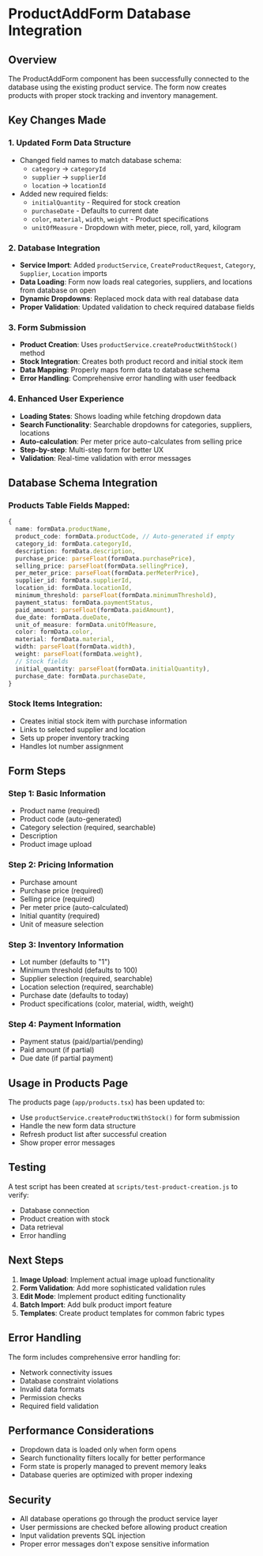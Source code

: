 # ProductAddForm Database Integration

## Overview
The ProductAddForm component has been successfully connected to the database using the existing product service. The form now creates products with proper stock tracking and inventory management.

## Key Changes Made

### 1. Updated Form Data Structure
- Changed field names to match database schema:
  - `category` → `categoryId` 
  - `supplier` → `supplierId`
  - `location` → `locationId`
- Added new required fields:
  - `initialQuantity` - Required for stock creation
  - `purchaseDate` - Defaults to current date
  - `color`, `material`, `width`, `weight` - Product specifications
  - `unitOfMeasure` - Dropdown with meter, piece, roll, yard, kilogram

### 2. Database Integration
- **Service Import**: Added `productService`, `CreateProductRequest`, `Category`, `Supplier`, `Location` imports
- **Data Loading**: Form now loads real categories, suppliers, and locations from database on open
- **Dynamic Dropdowns**: Replaced mock data with real database data
- **Proper Validation**: Updated validation to check required database fields

### 3. Form Submission
- **Product Creation**: Uses `productService.createProductWithStock()` method
- **Stock Integration**: Creates both product record and initial stock item
- **Data Mapping**: Properly maps form data to database schema
- **Error Handling**: Comprehensive error handling with user feedback

### 4. Enhanced User Experience
- **Loading States**: Shows loading while fetching dropdown data
- **Search Functionality**: Searchable dropdowns for categories, suppliers, locations
- **Auto-calculation**: Per meter price auto-calculates from selling price
- **Step-by-step**: Multi-step form for better UX
- **Validation**: Real-time validation with error messages

## Database Schema Integration

### Products Table Fields Mapped:
```typescript
{
  name: formData.productName,
  product_code: formData.productCode, // Auto-generated if empty
  category_id: formData.categoryId,
  description: formData.description,
  purchase_price: parseFloat(formData.purchasePrice),
  selling_price: parseFloat(formData.sellingPrice),
  per_meter_price: parseFloat(formData.perMeterPrice),
  supplier_id: formData.supplierId,
  location_id: formData.locationId,
  minimum_threshold: parseFloat(formData.minimumThreshold),
  payment_status: formData.paymentStatus,
  paid_amount: parseFloat(formData.paidAmount),
  due_date: formData.dueDate,
  unit_of_measure: formData.unitOfMeasure,
  color: formData.color,
  material: formData.material,
  width: parseFloat(formData.width),
  weight: parseFloat(formData.weight),
  // Stock fields
  initial_quantity: parseFloat(formData.initialQuantity),
  purchase_date: formData.purchaseDate,
}
```

### Stock Items Integration:
- Creates initial stock item with purchase information
- Links to selected supplier and location
- Sets up proper inventory tracking
- Handles lot number assignment

## Form Steps

### Step 1: Basic Information
- Product name (required)
- Product code (auto-generated)
- Category selection (required, searchable)
- Description
- Product image upload

### Step 2: Pricing Information
- Purchase amount
- Purchase price (required)
- Selling price (required)
- Per meter price (auto-calculated)
- Initial quantity (required)
- Unit of measure selection

### Step 3: Inventory Information
- Lot number (defaults to "1")
- Minimum threshold (defaults to 100)
- Supplier selection (required, searchable)
- Location selection (required, searchable)
- Purchase date (defaults to today)
- Product specifications (color, material, width, weight)

### Step 4: Payment Information
- Payment status (paid/partial/pending)
- Paid amount (if partial)
- Due date (if partial payment)

## Usage in Products Page

The products page (`app/products.tsx`) has been updated to:
- Use `productService.createProductWithStock()` for form submission
- Handle the new form data structure
- Refresh product list after successful creation
- Show proper error messages

## Testing

A test script has been created at `scripts/test-product-creation.js` to verify:
- Database connection
- Product creation with stock
- Data retrieval
- Error handling

## Next Steps

1. **Image Upload**: Implement actual image upload functionality
2. **Form Validation**: Add more sophisticated validation rules
3. **Edit Mode**: Implement product editing functionality
4. **Batch Import**: Add bulk product import feature
5. **Templates**: Create product templates for common fabric types

## Error Handling

The form includes comprehensive error handling for:
- Network connectivity issues
- Database constraint violations
- Invalid data formats
- Permission checks
- Required field validation

## Performance Considerations

- Dropdown data is loaded only when form opens
- Search functionality filters locally for better performance
- Form state is properly managed to prevent memory leaks
- Database queries are optimized with proper indexing

## Security

- All database operations go through the product service layer
- User permissions are checked before allowing product creation
- Input validation prevents SQL injection
- Proper error messages don't expose sensitive information